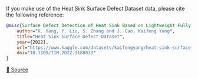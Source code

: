 If you make use of the Heat Sink Surface Defect Dataset data, please cite the following reference:

``` bibtex 
@misc{Surface Defect Detection of Heat Sink Based on Lightweight Fully Convolutional Network in IEEE Transactions on Instrumentation and Measurement,
	author="K. Yang, Y. Liu, S. Zhang and J. Cao, Kaifeng Yang",
	title="Heat Sink Surface Defect Dataset",
	year={2022},
	url="https://www.kaggle.com/datasets/kaifengyang/heat-sink-surface-defect-dataset",
    doi="10.1109/TIM.2022.3188033"
}
```

[🔗 Source](https://www.kaggle.com/datasets/kaifengyang/heat-sink-surface-defect-dataset)